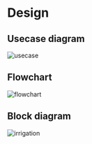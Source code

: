 # Design
## Usecase diagram
![usecase](https://user-images.githubusercontent.com/46900710/155770366-ee2bdb72-2774-478f-9227-2937691a1a10.JPG)

## Flowchart
![flowchart](https://user-images.githubusercontent.com/46900710/155785651-2a9005e9-9d2a-4e96-b493-60fa04c5e8f4.JPG)


## Block diagram

![irrigation](https://user-images.githubusercontent.com/46900710/155770530-6354cd86-c151-4262-b7d9-458c5cfb9d7e.JPG)


